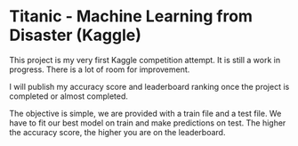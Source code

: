 # Titanic - Machine Learning from Disaster (Kaggle)

This project is my very first Kaggle competition attempt. It is still a work in progress. There is a lot of room for improvement.

I will publish my accuracy score and leaderboard ranking once the project is completed or almost completed.

The objective is simple, we are provided with a train file and a test file. We have to fit our best model on train and make predictions on test. The higher the accuracy score, the higher you are on the leaderboard.
